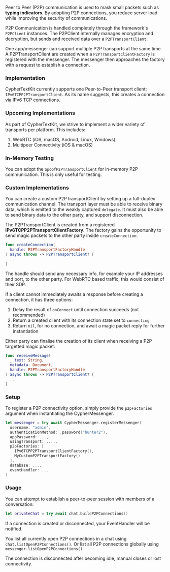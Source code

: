 Peer to Peer (P2P) communication is used to mask small packets such as **typing indicators**.
By adopting P2P connections, you reduce server load while improving the security of communications.

P2P Communication is handled completely through the framework's `P2PClient` instances.
The P2PClient internally manages encryption and decryption, but sends and received data over a `P2PTransportClient`.

One app/messenger can support multiple P2P transports at the same time.
A P2PTransportClient are created when a `P2PTransportClientFactory` is registered with the messenger.
The messenger then approaches the factory with a request to establish a connection.

### Implementation

CypherTextKit currently supports one Peer-to-Peer transport client; `IPv6TCPP2PTransportClient`.
As its name suggests, this creates a connection via IPv6 TCP connections.

### Upcoming Implementations

As part of CypherTextKit, we strive to implement a wider variety of transports per platform.
This includes:

1. WebRTC (iOS, macOS, Android, Linux, Windows)
2. Multipeer Connectivity (iOS & macOS)

### In-Memory Testing

You can adopt the `SpoofP2PTransportClient` for in-memory P2P communication. This is only useful for testing.

### Custom Implementations

You can create a custom P2PTransportClient by setting up a full-duplex communication channel.
The transport layer must be able to receive binary data, which is emitted to the weakly captured `delegate`.
It must also be able to send binary data to the other party, and support disconnection.

The P2PTransportClient is created from a registered **IPv6TCPP2PTransportClientFactory**.
The factory gains the opportunity to send magic packets to the other party inside `createConnection`:

```swift
func createConnection(
  handle: P2PTransportFactoryHandle
) async throws -> P2PTransportClient? {
  ..
}
```

The handle should send any necessary info, for example your IP addresses and port, to the other party. 
For WebRTC based traffic, this would consist of their SDP.

If a client cannot immediately awaits a response before creating a connection, it has three options:

1. Delay the result of `onConnect` until connection succeeds (not recommended)
2. Return a created client with its connection state set to `connecting`
3. Return `nil`, for no connection, and await a magic packet reply for further instantiation

Either party can finalise the creation of its client when receiving a P2P targetted magic packet:

```swift
func receiveMessage(
  _ text: String,
  metadata: Document,
  handle: P2PTransportFactoryHandle
) async throws -> P2PTransportClient? {
  ..
}
```

### Setup

To register a P2P connectivity option, simply provide the `p2pFactories` argument when instantiating the CypherMessenger.

```swift
let messenger = try await CypherMessenger.registerMessenger(
  username: "admin",
  authenticationMethod: .password("hunter2"),
  appPassword: ...,
  usingTransport: ....,
  p2pFactories: [
    IPv6TCPP2PTransportClientFactory(),
    MyCustomP2PTransportFactory()
  ],
  database: ...,
  eventHandler: ...
)
```

### Usage

You can attempt to establish a peer-to-peer session with members of a conversation:

```swift
let privateChat = try await chat.buildP2PConnections()
```

If a connection is created or disconnected, your EventHandler will be notified.

You list all currently open P2P connections in a chat using `chat.listOpenP2PConnections()`.
Or list all P2P connections globally using `messenger.listOpenP2PConnections()`

The connection is disconnected after becoming idle, manual closes or lost connectivity.
